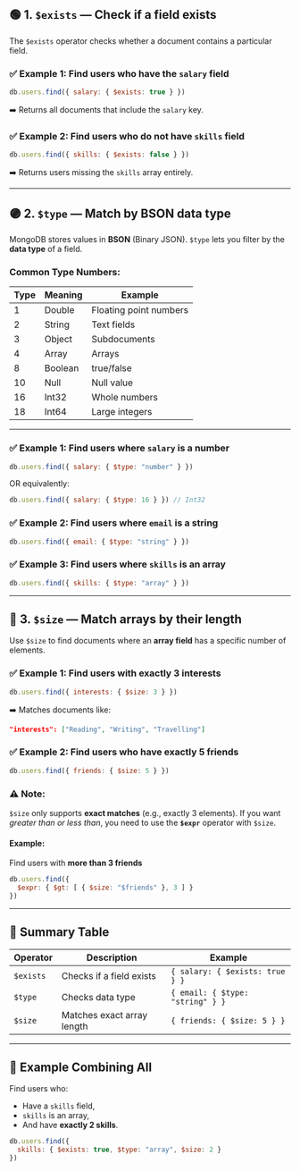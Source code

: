 ## 🟢 1. `$exists` — Check if a field exists

The `$exists` operator checks whether a document contains a particular field.

### ✅ Example 1: Find users who **have the `salary` field**

```js
db.users.find({ salary: { $exists: true } })
```

➡️ Returns all documents that include the `salary` key.

### ✅ Example 2: Find users who **do not have `skills` field**

```js
db.users.find({ skills: { $exists: false } })
```

➡️ Returns users missing the `skills` array entirely.

---

## 🟣 2. `$type` — Match by BSON data type

MongoDB stores values in **BSON** (Binary JSON).
`$type` lets you filter by the **data type** of a field.

### Common Type Numbers:

| Type | Meaning | Example                |
| ---- | ------- | ---------------------- |
| 1    | Double  | Floating point numbers |
| 2    | String  | Text fields            |
| 3    | Object  | Subdocuments           |
| 4    | Array   | Arrays                 |
| 8    | Boolean | true/false             |
| 10   | Null    | Null value             |
| 16   | Int32   | Whole numbers          |
| 18   | Int64   | Large integers         |

---

### ✅ Example 1: Find users where `salary` is a **number**

```js
db.users.find({ salary: { $type: "number" } })
```

OR equivalently:

```js
db.users.find({ salary: { $type: 16 } }) // Int32
```

### ✅ Example 2: Find users where `email` is a **string**

```js
db.users.find({ email: { $type: "string" } })
```

### ✅ Example 3: Find users where `skills` is an **array**

```js
db.users.find({ skills: { $type: "array" } })
```

---

## 🔵 3. `$size` — Match arrays by their length

Use `$size` to find documents where an **array field** has a specific number of elements.

### ✅ Example 1: Find users with **exactly 3 interests**

```js
db.users.find({ interests: { $size: 3 } })
```

➡️ Matches documents like:

```json
"interests": ["Reading", "Writing", "Travelling"]
```

### ✅ Example 2: Find users who have **exactly 5 friends**

```js
db.users.find({ friends: { $size: 5 } })
```

### ⚠️ Note:

`$size` only supports **exact matches** (e.g., exactly 3 elements).
If you want *greater than or less than*, you need to use the **`$expr`** operator with `$size`.

#### Example:

Find users with **more than 3 friends**

```js
db.users.find({
  $expr: { $gt: [ { $size: "$friends" }, 3 ] }
})
```

---

## 🧠 **Summary Table**

| Operator  | Description                | Example                          |
| --------- | -------------------------- | -------------------------------- |
| `$exists` | Checks if a field exists   | `{ salary: { $exists: true } }`  |
| `$type`   | Checks data type           | `{ email: { $type: "string" } }` |
| `$size`   | Matches exact array length | `{ friends: { $size: 5 } }`      |

---

## 🧩 **Example Combining All**

Find users who:

* Have a `skills` field,
* `skills` is an array,
* And have **exactly 2 skills**.

```js
db.users.find({
  skills: { $exists: true, $type: "array", $size: 2 }
})
```
